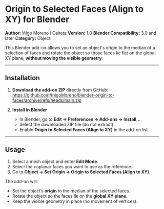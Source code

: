# Origin to Selected Faces (Align to XY) for Blender

**Author:** Iñigo Moreno i Caireta
**Version:** 1.0
**Blender Compatibility:** 3.0 and later
**Category:** Object

This Blender add-on allows you to set an object's origin to the median of a selection of faces and rotate the object so those faces lie flat on the global XY plane, **without moving the visible geometry**.

---

## Installation

1. **Download the add-on ZIP**
directly from GitHub: <https://github.com/InigoMoreno/blender-origin-to-faces/archive/refs/heads/main.zip>


2. **Install in Blender**

   * In Blender, go to **Edit → Preferences → Add-ons → Install…**
   * Select the downloaded ZIP file (do not extract).
   * Enable **Origin to Selected Faces (Align to XY)** in the add-on list.

---

## Usage

1. Select a mesh object and enter **Edit Mode**.
2. Select the coplanar faces you want to use as the reference.
3. Go to **Object → Set Origin → Origin to Selected Faces (Align to XY)**.

The add-on will:

* Set the object’s **origin** to the median of the selected faces.
* Rotate the object so the faces lie on the **global XY plane**.
* Keep the visible geometry in place (no movement of vertices).
